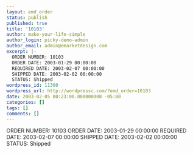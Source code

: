 ```yaml
---
layout: emd_order
status: publish
published: true
title: '10103'
author: make-your-life-simple
author_login: picky-demo-admin
author_email: admin@emarketdesign.com
excerpt: |-
  ORDER NUMBER: 10103
  ORDER DATE: 2003-01-29 00:00:00
  REQUIRED DATE: 2003-02-07 00:00:00
  SHIPPED DATE: 2003-02-02 00:00:00
  STATUS: Shipped
wordpress_id: 11300
wordpress_url: http://wordpressc.com/?emd_order=10103
date: 2003-02-05 00:23:00.000000000 -05:00
categories: []
tags: []
comments: []
---
```

ORDER NUMBER: 10103
ORDER DATE: 2003-01-29 00:00:00
REQUIRED DATE: 2003-02-07 00:00:00
SHIPPED DATE: 2003-02-02 00:00:00
STATUS: Shipped
